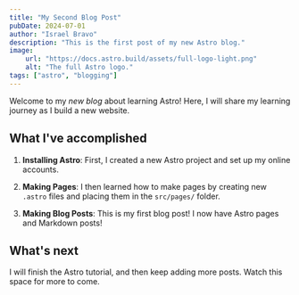 ```yaml
---
title: "My Second Blog Post"
pubDate: 2024-07-01
author: "Israel Bravo"
description: "This is the first post of my new Astro blog."
image:
    url: "https://docs.astro.build/assets/full-logo-light.png" 
    alt: "The full Astro logo."
tags: ["astro", "blogging"]
---
```


Welcome to my _new blog_ about learning Astro! Here, I will share my learning journey as I build a new website.

## What I've accomplished

1. **Installing Astro**: First, I created a new Astro project and set up my online accounts.

2. **Making Pages**: I then learned how to make pages by creating new `.astro` files and placing them in the `src/pages/` folder.

3. **Making Blog Posts**: This is my first blog post! I now have Astro pages and Markdown posts!

## What's next

I will finish the Astro tutorial, and then keep adding more posts. Watch this space for more to come.